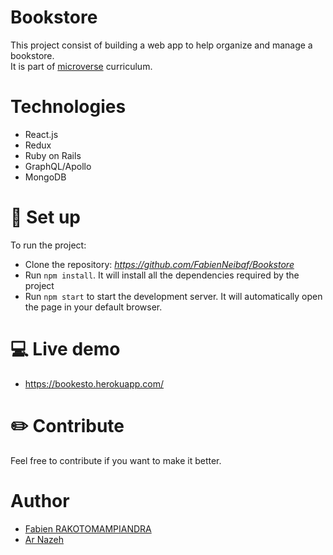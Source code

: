 # Bookstore

This project consist of building a web app to help organize and manage a bookstore.  
It is part of [microverse](https://www.microverse.org/) curriculum.

# Technologies

- React.js
- Redux
- Ruby on Rails
- GraphQL/Apollo
- MongoDB

# :electric_plug: Set up

To run the project:

- Clone the repository: _https://github.com/FabienNeibaf/Bookstore_
- Run `npm install`. It will install all the dependencies required by the project
- Run `npm start` to start the development server. It will automatically open the page in your default browser.

# :computer: Live demo

- https://bookesto.herokuapp.com/

# :pencil2: Contribute

Feel free to contribute if you want to make it better.

# Author

- [Fabien RAKOTOMAMPIANDRA](https://github.com/FabienNeibaf/)
- [Ar Nazeh](https://github.com/Nazeh/)
